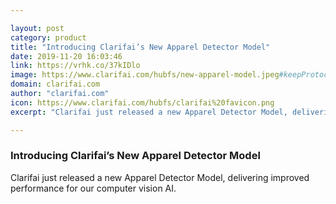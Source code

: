 ```yaml
---

layout: post
category: product
title: "Introducing Clarifai’s New Apparel Detector Model"
date: 2019-11-20 16:03:46
link: https://vrhk.co/37kIDlo
image: https://www.clarifai.com/hubfs/new-apparel-model.jpeg#keepProtocol
domain: clarifai.com
author: "clarifai.com"
icon: https://www.clarifai.com/hubfs/clarifai%20favicon.png
excerpt: "Clarifai just released a new Apparel Detector Model, delivering improved performance for our computer vision AI."

---
```


### Introducing Clarifai’s New Apparel Detector Model

Clarifai just released a new Apparel Detector Model, delivering improved performance for our computer vision AI.